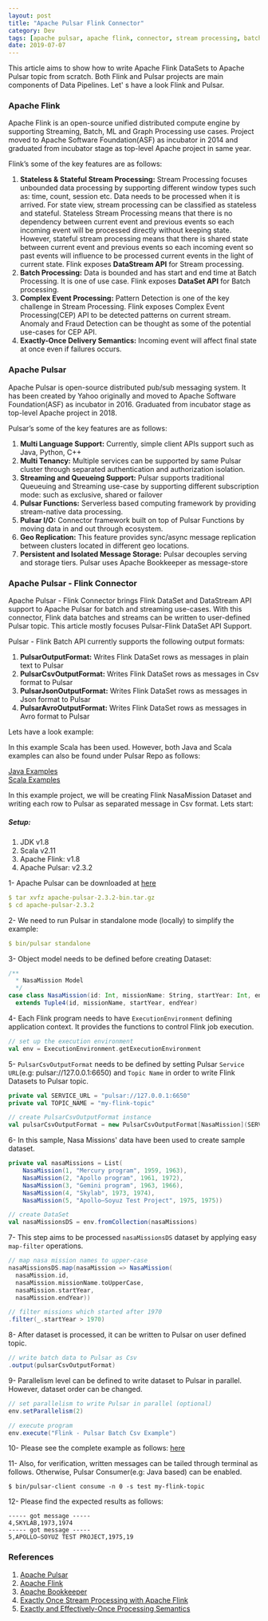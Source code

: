 ```yaml
---
layout: post
title: "Apache Pulsar Flink Connector"
category: Dev
tags: [apache pulsar, apache flink, connector, stream processing, batch processing, pub-sub system, distributed systems]
date: 2019-07-07
---
```


<p>This article aims to show how to write Apache Flink DataSets to Apache Pulsar topic from scratch. Both Flink and Pulsar projects are main components of Data Pipelines. Let' s have a look Flink and Pulsar.</p>

### Apache Flink
<p>Apache Flink is an open-source unified distributed compute engine by supporting Streaming, Batch, ML and Graph Processing use cases. Project moved to Apache Software Foundation(ASF) as incubator in 2014 and graduated from incubator stage as top-level Apache project in same year.</p>

<p>Flink’s some of the key features are as follows:</p>

1. **Stateless & Stateful Stream Processing:** Stream Processing focuses unbounded data processing by supporting different window types such as: time, count, session etc. Data needs to be processed when it is arrived. For state view, stream processing can be classified as stateless and stateful. Stateless Stream Processing means that there is no dependency between current event and previous events so each incoming event will be processed directly without keeping state. However, stateful stream processing means that there is shared state between current event and previous events so each incoming event so past events will influence to be processed current events in the light of current state. Flink exposes **DataStream API** for Stream processing.
1. **Batch Processing:** Data is bounded and has start and end time at Batch Processing. It is one of use case. Flink exposes **DataSet API** for Batch processing.
1. **Complex Event Processing:** Pattern Detection is one of the key challenge in Stream Processing. Flink exposes Complex Event Processing(CEP) API to be detected patterns on current stream. Anomaly and Fraud Detection can be thought as some of the potential use-cases for CEP API.
1. **Exactly-Once Delivery Semantics:** Incoming event will affect final state at once even if failures occurs.

### Apache Pulsar
<p>Apache Pulsar is open-source distributed pub/sub messaging system. It has been created by Yahoo originally and moved to Apache Software Foundation(ASF) as incubator in 2016. Graduated from incubator stage as top-level Apache project in 2018.</p>

<p>Pulsar’s some of the key features are as follows:</p>

1. **Multi Language Support:** Currently, simple client APIs support such as Java, Python, C++
1. **Multi Tenancy:** Multiple services can be supported by same Pulsar cluster through separated authentication and authorization isolation.
1. **Streaming and Queueing Support:** Pulsar supports traditional Queueuing and Streaming use-case by supporting different subscription mode: such as exclusive, shared or failover
1. **Pulsar Functions:** Serverless based computing framework by providing stream-native data processing.
1. **Pulsar I/O:** Connector framework built on top of Pulsar Functions by moving data in and out through ecosystem.
1. **Geo Replication:** This feature provides sync/async message replication between clusters located in different geo locations.
1. **Persistent and Isolated Message Storage:** Pulsar decouples serving and storage tiers. Pulsar uses Apache Bookkeeper as message-store


### Apache Pulsar - Flink Connector
<p>Apache Pulsar - Flink Connector brings Flink DataSet and DataStream API support to Apache Pulsar for batch and streaming use-cases. With this connector, Flink data batches and streams can be written to user-defined Pulsar topic. This article mostly focuses Pulsar-Flink DataSet API Support.</p>

<p>Pulsar - Flink Batch API currently supports the following output formats:</p>

1. **PulsarOutputFormat:** Writes Flink DataSet rows as messages in plain text to Pulsar
1. **PulsarCsvOutputFormat:** Writes Flink DataSet rows as messages in Csv format to Pulsar
1. **PulsarJsonOutputFormat:** Writes Flink DataSet rows as messages in Json format to Pulsar
1. **PulsarAvroOutputFormat:** Writes Flink DataSet rows as messages in Avro format to Pulsar

Lets have a look example:

<p>In this example Scala has been used. However, both Java and Scala examples can also be found under Pulsar Repo as follows:</p>

[Java Examples](https://github.com/apache/pulsar/tree/master/examples/flink/src/main/java/org/apache/flink/batch/connectors/pulsar/example/) <br/>
[Scala Examples](https://github.com/apache/pulsar/tree/master/examples/flink/src/main/scala/org/apache/flink/batch/connectors/pulsar/example/)

<p>In this example project, we will be creating Flink NasaMission Dataset and writing each row to Pulsar as separated message in Csv format. Lets start:</p>

##### Setup:
1. JDK v1.8
1. Scala v2.11
1. Apache Flink: v1.8
1. Apache Pulsar: v2.3.2

1- Apache Pulsar can be downloaded at [here](https://pulsar.apache.org/en/download/)
```yaml
$ tar xvfz apache-pulsar-2.3.2-bin.tar.gz
$ cd apache-pulsar-2.3.2
```

2- We need to run Pulsar in standalone mode (locally) to simplify the example:
```yaml
$ bin/pulsar standalone
```

3- Object model needs to be defined before creating Dataset:
```scala
/**
  * NasaMission Model
  */
case class NasaMission(id: Int, missionName: String, startYear: Int, endYear: Int)
  extends Tuple4(id, missionName, startYear, endYear)
```

4- Each Flink program needs to have `ExecutionEnvironment` defining application context. It provides the functions to control Flink job execution.
```scala
// set up the execution environment
val env = ExecutionEnvironment.getExecutionEnvironment
```

5- `PulsarCsvOutputFormat` needs to be defined by setting Pulsar `Service URL`(e.g: pulsar://127.0.0.1:6650) and `Topic Name` in order to write Flink Datasets to Pulsar topic.
```scala
private val SERVICE_URL = "pulsar://127.0.0.1:6650"
private val TOPIC_NAME = "my-flink-topic"

// create PulsarCsvOutputFormat instance
val pulsarCsvOutputFormat = new PulsarCsvOutputFormat[NasaMission](SERVICE_URL, TOPIC_NAME)
```

6- In this sample, Nasa Missions' data have been used to create sample dataset.
```scala
private val nasaMissions = List(
    NasaMission(1, "Mercury program", 1959, 1963),
    NasaMission(2, "Apollo program", 1961, 1972),
    NasaMission(3, "Gemini program", 1963, 1966),
    NasaMission(4, "Skylab", 1973, 1974),
    NasaMission(5, "Apollo–Soyuz Test Project", 1975, 1975))

// create DataSet
val nasaMissionsDS = env.fromCollection(nasaMissions)
```

7- This step aims to be processed `nasaMissionsDS` dataset by applying easy `map-filter` operations.
```scala
// map nasa mission names to upper-case
nasaMissionsDS.map(nasaMission => NasaMission(
  nasaMission.id,
  nasaMission.missionName.toUpperCase,
  nasaMission.startYear,
  nasaMission.endYear))

// filter missions which started after 1970
.filter(_.startYear > 1970)
```

8- After dataset is processed, it can be written to Pulsar on user defined topic.
```scala
// write batch data to Pulsar as Csv
.output(pulsarCsvOutputFormat)
```

9- Parallelism level can be defined to write dataset to Pulsar in parallel. However, dataset order can be changed.
```scala
// set parallelism to write Pulsar in parallel (optional)
env.setParallelism(2)

// execute program
env.execute("Flink - Pulsar Batch Csv Example")
```

10- Please see the complete example as follows:
[here](https://github.com/apache/pulsar/tree/master/examples/flink/src/main/scala/org/apache/flink/batch/connectors/pulsar/example/FlinkPulsarBatchCsvSinkScalaExample.scala)

11- Also, for verification, written messages can be tailed through terminal as follows. Otherwise, Pulsar Consumer(e.g: Java based) can be enabled.
```
$ bin/pulsar-client consume -n 0 -s test my-flink-topic
```

12- Please find the expected results as follows:
```
----- got message -----
4,SKYLAB,1973,1974
----- got message -----
5,APOLLO–SOYUZ TEST PROJECT,1975,19
```

### References
1. [Apache Pulsar](https://pulsar.apache.org/)
1. [Apache Flink](https://flink.apache.org/)
1. [Apache Bookkeeper](https://bookkeeper.apache.org/)
1. [Exactly Once Stream Processing with Apache Flink](https://www.ververica.com/blog/high-throughput-low-latency-and-exactly-once-stream-processing-with-apache-flink)
1. [Exactly and Effectively-Once Processing Semantics](https://streaml.io/blog/exactly-once)
